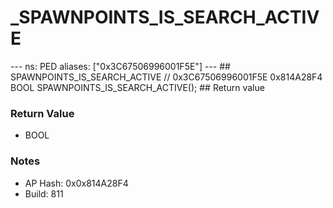 # _SPAWNPOINTS_IS_SEARCH_ACTIVE

--- ns: PED aliases: ["0x3C67506996001F5E"] --- ## SPAWNPOINTS_IS_SEARCH_ACTIVE  // 0x3C67506996001F5E 0x814A28F4 BOOL SPAWNPOINTS_IS_SEARCH_ACTIVE();  ## Return value

### Return Value
* BOOL

### Notes
* AP Hash: 0x0x814A28F4
* Build: 811

